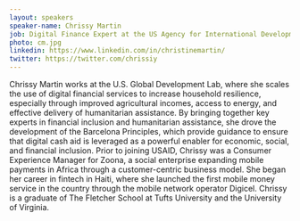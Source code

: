 ```yaml
---
layout: speakers
speaker-name: Chrissy Martin
job: Digital Finance Expert at the US Agency for International Development (USAID)
photo: cm.jpg
linkedin: https://www.linkedin.com/in/christinemartin/
twitter: https://twitter.com/chrissiy
---
```

Chrissy Martin works at the U.S. Global Development Lab, where she scales the use of digital financial services to increase household resilience, especially through improved agricultural incomes, access to energy, and effective delivery of humanitarian assistance.  By bringing together key experts in financial inclusion and humanitarian assistance, she drove the development of the Barcelona Principles, which provide guidance to ensure that digital cash aid is leveraged as a powerful enabler for economic, social, and financial inclusion. Prior to joining USAID, Chrissy was a Consumer Experience Manager for Zoona, a social enterprise expanding mobile payments in Africa through a customer-centric business model.  She began her career in fintech in Haiti, where she launched the first mobile money service in the country through the mobile network operator Digicel.  Chrissy is a graduate of The Fletcher School at Tufts University and the University of Virginia.
